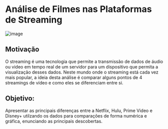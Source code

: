 # Análise de Filmes nas Plataformas de Streaming

![image](https://user-images.githubusercontent.com/49328065/181866166-8f89449d-78f0-463a-baec-c4afc45c24ae.png)

## Motivação

O streaming é uma tecnologia que permite a transmissão de dados de áudio ou video em tempo real de um servidor para um dispositivo que permita a visualização desses dados. Neste mundo onde o streaming está cada vez mais popular, a ideia desta análise é comparar alguns pontos de 4 streamings de vídeo e como eles se diferenciam entre si.

## Objetivo:

Apresentar as principais diferenças entre a Netflix, Hulu, Prime Video e Disney+  utilzando os dados para comparações de forma numérica e gráfica, enunciando as principais descobertas.
